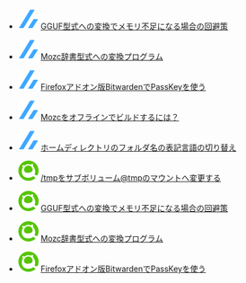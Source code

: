 <!--[START github.com/ikawaha/feedsnippet]--><!--[2024-10-24T01:12:53Z]-->
* ![](./icon/zenn.svg) [GGUF型式への変換でメモリ不足になる場合の回避策](https://zenn.dev/phoepsilonix/articles/out-of-memory)
* ![](./icon/zenn.svg) [Mozc辞書型式への変換プログラム](https://zenn.dev/phoepsilonix/articles/dict-to-mozc)
* ![](./icon/zenn.svg) [Firefoxアドオン版BitwardenでPassKeyを使う](https://zenn.dev/phoepsilonix/articles/passkey_and_bitwarden)
* ![](./icon/zenn.svg) [Mozcをオフラインでビルドするには？](https://zenn.dev/phoepsilonix/articles/mozc-offiline-build)
* ![](./icon/zenn.svg) [ホームディレクトリのフォルダ名の表記言語の切り替え](https://zenn.dev/phoepsilonix/articles/home_directory_name_lang_change)

* ![](./icon/qiita.svg) [/tmpをサブボリューム@tmpのマウントへ変更する](https://qiita.com/phoepsilonix/items/7cf15d47e02e44efb63e)
* ![](./icon/qiita.svg) [GGUF型式への変換でメモリ不足になる場合の回避策](https://qiita.com/phoepsilonix/items/2d5014d044f387710a77)
* ![](./icon/qiita.svg) [Mozc辞書型式への変換プログラム](https://qiita.com/phoepsilonix/items/7a7368f3663a77093576)
* ![](./icon/qiita.svg) [Firefoxアドオン版BitwardenでPassKeyを使う](https://qiita.com/phoepsilonix/items/0b5af6a6b87c290971fa)
<!--[END github.com/ikawaha/feedsnippet]-->
